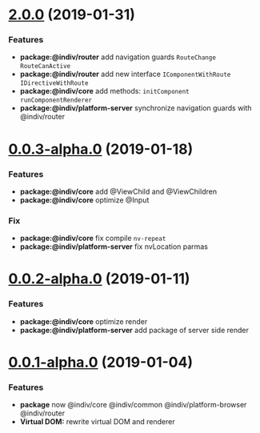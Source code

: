 <a name="2.0.0"></a>
# [2.0.0](https://github.com/DimaLiLongJi/InDiv/releases/tag/2.0.0) (2019-01-31)


### Features

* **package:@indiv/router** add navigation guards `RouteChange` `RouteCanActive`
* **package:@indiv/router** add new interface `IComponentWithRoute` `IDirectiveWithRoute`
* **package:@indiv/core** add methods: `initComponent` `runComponentRenderer`
* **package:@indiv/platform-server** synchronize navigation guards with @indiv/router



<a name="0.0.3-alpha.0"></a>
# [0.0.3-alpha.0](https://github.com/DimaLiLongJi/InDiv/releases/tag/v0.0.3-alpha.0) (2019-01-18)


### Features

* **package:@indiv/core** add @ViewChild and @ViewChildren
* **package:@indiv/core** optimize @Input

### Fix

* **package:@indiv/core** fix compile `nv-repeat`
* **package:@indiv/platform-server** fix nvLocation parmas



<a name="0.0.2-alpha.0"></a>
# [0.0.2-alpha.0](https://github.com/DimaLiLongJi/InDiv/releases/tag/v0.0.2-alpha.0) (2019-01-11)


### Features

* **package:@indiv/core** optimize render
* **package:@indiv/platform-server** add package of server side render



<a name="0.0.1-alpha.0"></a>
# [0.0.1-alpha.0](https://github.com/DimaLiLongJi/InDiv/releases/tag/v0.0.1-alpha.0) (2019-01-04)


### Features

* **package** now @indiv/core @indiv/common @indiv/platform-browser @indiv/router
* **Virtual DOM:** rewrite virtual DOM and renderer


